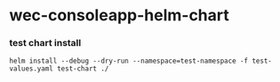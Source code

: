 # wec-consoleapp-helm-chart

### test chart install

```
helm install --debug --dry-run --namespace=test-namespace -f test-values.yaml test-chart ./
```
